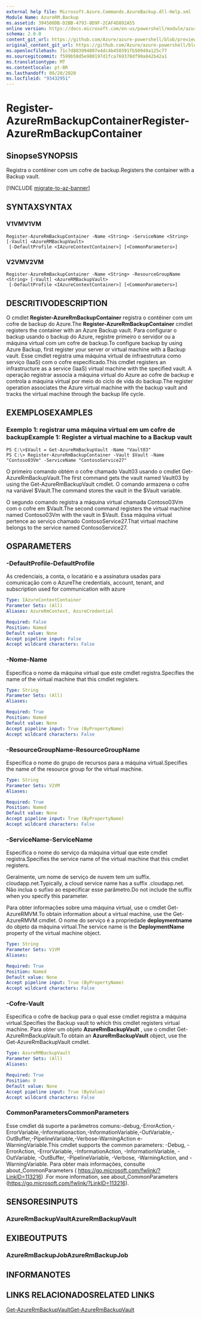 ```yaml
---
external help file: Microsoft.Azure.Commands.AzureBackup.dll-Help.xml
Module Name: AzureRM.Backup
ms.assetid: 394500DB-D2BB-4793-8D9F-2CAF4D892A55
online version: https://docs.microsoft.com/en-us/powershell/module/azurerm.backup/register-azurermbackupcontainer
schema: 2.0.0
content_git_url: https://github.com/Azure/azure-powershell/blob/preview/src/ResourceManager/AzureBackup/Commands.AzureBackup/help/Register-AzureRmBackupContainer.md
original_content_git_url: https://github.com/Azure/azure-powershell/blob/preview/src/ResourceManager/AzureBackup/Commands.AzureBackup/help/Register-AzureRmBackupContainer.md
ms.openlocfilehash: 71c7d883994897e4dc4b450391fb50949a125c77
ms.sourcegitcommit: f599b50d5e980197d1fca769378df90a842b42a1
ms.translationtype: MT
ms.contentlocale: pt-BR
ms.lasthandoff: 08/20/2020
ms.locfileid: "93432951"
---
```

# <span data-ttu-id="fc81a-101">Register-AzureRmBackupContainer</span><span class="sxs-lookup"><span data-stu-id="fc81a-101">Register-AzureRmBackupContainer</span></span>

## <span data-ttu-id="fc81a-102">Sinopse</span><span class="sxs-lookup"><span data-stu-id="fc81a-102">SYNOPSIS</span></span>
<span data-ttu-id="fc81a-103">Registra o contêiner com um cofre de backup.</span><span class="sxs-lookup"><span data-stu-id="fc81a-103">Registers the container with a Backup vault.</span></span>

[!INCLUDE [migrate-to-az-banner](../../includes/migrate-to-az-banner.md)]

## <span data-ttu-id="fc81a-104">SYNTAX</span><span class="sxs-lookup"><span data-stu-id="fc81a-104">SYNTAX</span></span>

### <span data-ttu-id="fc81a-105">V1VM</span><span class="sxs-lookup"><span data-stu-id="fc81a-105">V1VM</span></span>
```
Register-AzureRmBackupContainer -Name <String> -ServiceName <String> [-Vault] <AzureRMBackupVault>
 [-DefaultProfile <IAzureContextContainer>] [<CommonParameters>]
```

### <span data-ttu-id="fc81a-106">V2VM</span><span class="sxs-lookup"><span data-stu-id="fc81a-106">V2VM</span></span>
```
Register-AzureRmBackupContainer -Name <String> -ResourceGroupName <String> [-Vault] <AzureRMBackupVault>
 [-DefaultProfile <IAzureContextContainer>] [<CommonParameters>]
```

## <span data-ttu-id="fc81a-107">DESCRITIVO</span><span class="sxs-lookup"><span data-stu-id="fc81a-107">DESCRIPTION</span></span>
<span data-ttu-id="fc81a-108">O cmdlet **Register-AzureRmBackupContainer** registra o contêiner com um cofre de backup do Azure.</span><span class="sxs-lookup"><span data-stu-id="fc81a-108">The **Register-AzureRmBackupContainer** cmdlet registers the container with an Azure Backup vault.</span></span>
<span data-ttu-id="fc81a-109">Para configurar o backup usando o backup do Azure, registre primeiro o servidor ou a máquina virtual com um cofre de backup.</span><span class="sxs-lookup"><span data-stu-id="fc81a-109">To configure backup by using Azure Backup, first register your server or virtual machine with a Backup vault.</span></span>
<span data-ttu-id="fc81a-110">Esse cmdlet registra uma máquina virtual de infraestrutura como serviço (IaaS) com o cofre especificado.</span><span class="sxs-lookup"><span data-stu-id="fc81a-110">This cmdlet registers an infrastructure as a service (IaaS) virtual machine with the specified vault.</span></span>
<span data-ttu-id="fc81a-111">A operação registrar associa a máquina virtual do Azure ao cofre de backup e controla a máquina virtual por meio do ciclo de vida do backup.</span><span class="sxs-lookup"><span data-stu-id="fc81a-111">The register operation associates the Azure virtual machine with the backup vault and tracks the virtual machine through the backup life cycle.</span></span>

## <span data-ttu-id="fc81a-112">EXEMPLOS</span><span class="sxs-lookup"><span data-stu-id="fc81a-112">EXAMPLES</span></span>

### <span data-ttu-id="fc81a-113">Exemplo 1: registrar uma máquina virtual em um cofre de backup</span><span class="sxs-lookup"><span data-stu-id="fc81a-113">Example 1: Register a virtual machine to a Backup vault</span></span>
```
PS C:\>$Vault = Get-AzureRmBackupVault -Name "Vault03"
PS C:\> Register-AzureRmBackupContainer -Vault $Vault -Name "Contoso03Vm" -ServiceName "ContosoService27"
```

<span data-ttu-id="fc81a-114">O primeiro comando obtém o cofre chamado Vault03 usando o cmdlet Get-AzureRmBackupVault.</span><span class="sxs-lookup"><span data-stu-id="fc81a-114">The first command gets the vault named Vault03 by using the Get-AzureRmBackupVault cmdlet.</span></span>
<span data-ttu-id="fc81a-115">O comando armazena o cofre na variável $Vault.</span><span class="sxs-lookup"><span data-stu-id="fc81a-115">The command stores the vault in the $Vault variable.</span></span>

<span data-ttu-id="fc81a-116">O segundo comando registra a máquina virtual chamada Contoso03Vm com o cofre em $Vault.</span><span class="sxs-lookup"><span data-stu-id="fc81a-116">The second command registers the virtual machine named Contoso03Vm with the vault in $Vault.</span></span>
<span data-ttu-id="fc81a-117">Essa máquina virtual pertence ao serviço chamado ContosoService27.</span><span class="sxs-lookup"><span data-stu-id="fc81a-117">That virtual machine belongs to the service named ContosoService27.</span></span>

## <span data-ttu-id="fc81a-118">OS</span><span class="sxs-lookup"><span data-stu-id="fc81a-118">PARAMETERS</span></span>

### <span data-ttu-id="fc81a-119">-DefaultProfile</span><span class="sxs-lookup"><span data-stu-id="fc81a-119">-DefaultProfile</span></span>
<span data-ttu-id="fc81a-120">As credenciais, a conta, o locatário e a assinatura usadas para comunicação com o Azure</span><span class="sxs-lookup"><span data-stu-id="fc81a-120">The credentials, account, tenant, and subscription used for communication with azure</span></span>

```yaml
Type: IAzureContextContainer
Parameter Sets: (All)
Aliases: AzureRmContext, AzureCredential

Required: False
Position: Named
Default value: None
Accept pipeline input: False
Accept wildcard characters: False
```

### <span data-ttu-id="fc81a-121">-Nome</span><span class="sxs-lookup"><span data-stu-id="fc81a-121">-Name</span></span>
<span data-ttu-id="fc81a-122">Especifica o nome da máquina virtual que este cmdlet registra.</span><span class="sxs-lookup"><span data-stu-id="fc81a-122">Specifies the name of the virtual machine that this cmdlet registers.</span></span>

```yaml
Type: String
Parameter Sets: (All)
Aliases: 

Required: True
Position: Named
Default value: None
Accept pipeline input: True (ByPropertyName)
Accept wildcard characters: False
```

### <span data-ttu-id="fc81a-123">-ResourceGroupName</span><span class="sxs-lookup"><span data-stu-id="fc81a-123">-ResourceGroupName</span></span>
<span data-ttu-id="fc81a-124">Especifica o nome do grupo de recursos para a máquina virtual.</span><span class="sxs-lookup"><span data-stu-id="fc81a-124">Specifies the name of the resource group for the virtual machine.</span></span>

```yaml
Type: String
Parameter Sets: V2VM
Aliases: 

Required: True
Position: Named
Default value: None
Accept pipeline input: True (ByPropertyName)
Accept wildcard characters: False
```

### <span data-ttu-id="fc81a-125">-ServiceName</span><span class="sxs-lookup"><span data-stu-id="fc81a-125">-ServiceName</span></span>
<span data-ttu-id="fc81a-126">Especifica o nome do serviço da máquina virtual que este cmdlet registra.</span><span class="sxs-lookup"><span data-stu-id="fc81a-126">Specifies the service name of the virtual machine that this cmdlet registers.</span></span>

<span data-ttu-id="fc81a-127">Geralmente, um nome de serviço de nuvem tem um suffix. cloudapp.net.</span><span class="sxs-lookup"><span data-stu-id="fc81a-127">Typically, a cloud service name has a suffix .cloudapp.net.</span></span>
<span data-ttu-id="fc81a-128">Não inclua o sufixo ao especificar esse parâmetro.</span><span class="sxs-lookup"><span data-stu-id="fc81a-128">Do not include the suffix when you specify this parameter.</span></span>

<span data-ttu-id="fc81a-129">Para obter informações sobre uma máquina virtual, use o cmdlet Get-AzureRMVM.</span><span class="sxs-lookup"><span data-stu-id="fc81a-129">To obtain information about a virtual machine, use the Get-AzureRMVM cmdlet.</span></span>
<span data-ttu-id="fc81a-130">O nome do serviço é a propriedade **deploymentname** do objeto da máquina virtual.</span><span class="sxs-lookup"><span data-stu-id="fc81a-130">The service name is the **DeploymentName** property of the virtual machine object.</span></span>

```yaml
Type: String
Parameter Sets: V1VM
Aliases: 

Required: True
Position: Named
Default value: None
Accept pipeline input: True (ByPropertyName)
Accept wildcard characters: False
```

### <span data-ttu-id="fc81a-131">-Cofre</span><span class="sxs-lookup"><span data-stu-id="fc81a-131">-Vault</span></span>
<span data-ttu-id="fc81a-132">Especifica o cofre de backup para o qual esse cmdlet registra a máquina virtual.</span><span class="sxs-lookup"><span data-stu-id="fc81a-132">Specifies the Backup vault to which this cmdlet registers virtual machine.</span></span>
<span data-ttu-id="fc81a-133">Para obter um objeto **AzureRmBackupVault** , use o cmdlet Get-AzureRmBackupVault.</span><span class="sxs-lookup"><span data-stu-id="fc81a-133">To obtain an **AzureRmBackupVault** object, use the Get-AzureRmBackupVault cmdlet.</span></span>

```yaml
Type: AzureRMBackupVault
Parameter Sets: (All)
Aliases: 

Required: True
Position: 0
Default value: None
Accept pipeline input: True (ByValue)
Accept wildcard characters: False
```

### <span data-ttu-id="fc81a-134">CommonParameters</span><span class="sxs-lookup"><span data-stu-id="fc81a-134">CommonParameters</span></span>
<span data-ttu-id="fc81a-135">Esse cmdlet dá suporte a parâmetros comuns:-debug,-ErrorAction,-ErrorVariable,-Informationaction,-InformationVariable,-OutVariable,-OutBuffer,-PipelineVariable,-Verbose-WarningAction e-WarningVariable.</span><span class="sxs-lookup"><span data-stu-id="fc81a-135">This cmdlet supports the common parameters: -Debug, -ErrorAction, -ErrorVariable, -InformationAction, -InformationVariable, -OutVariable, -OutBuffer, -PipelineVariable, -Verbose, -WarningAction, and -WarningVariable.</span></span> <span data-ttu-id="fc81a-136">Para obter mais informações, consulte about_CommonParameters ( https://go.microsoft.com/fwlink/?LinkID=113216) .</span><span class="sxs-lookup"><span data-stu-id="fc81a-136">For more information, see about_CommonParameters (https://go.microsoft.com/fwlink/?LinkID=113216).</span></span>

## <span data-ttu-id="fc81a-137">SENSORES</span><span class="sxs-lookup"><span data-stu-id="fc81a-137">INPUTS</span></span>

### <span data-ttu-id="fc81a-138">AzureRmBackupVault</span><span class="sxs-lookup"><span data-stu-id="fc81a-138">AzureRmBackupVault</span></span>

## <span data-ttu-id="fc81a-139">EXIBE</span><span class="sxs-lookup"><span data-stu-id="fc81a-139">OUTPUTS</span></span>

### <span data-ttu-id="fc81a-140">AzureRmBackupJob</span><span class="sxs-lookup"><span data-stu-id="fc81a-140">AzureRmBackupJob</span></span>

## <span data-ttu-id="fc81a-141">INFORMA</span><span class="sxs-lookup"><span data-stu-id="fc81a-141">NOTES</span></span>

## <span data-ttu-id="fc81a-142">LINKS RELACIONADOS</span><span class="sxs-lookup"><span data-stu-id="fc81a-142">RELATED LINKS</span></span>

[<span data-ttu-id="fc81a-143">Get-AzureRmBackupVault</span><span class="sxs-lookup"><span data-stu-id="fc81a-143">Get-AzureRmBackupVault</span></span>](./Get-AzureRmBackupVault.md)


